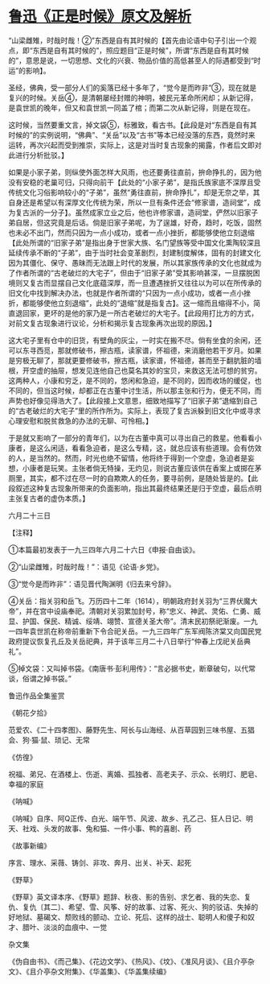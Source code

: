 # [鲁迅《正是时候》原文及解析](https://www.vrrw.net/wx/8459.html)

“山梁雌雉，时哉时哉！②”东西是自有其时候的【首先由论语中句子引出一个观点，即“东西是自有其时候的”，照应题目“正是时候”，所谓“东西是自有其时候的”，意思是说，一切思想、文化的兴衰、物品价值的高低甚至人的际遇都受到“时运”的影响】。

圣经，佛典，受一部分人们的奚落已经十多年了，“觉今是而昨非”③，现在就是复兴的时候。关岳④，是清朝屡经封赠的神明，被民元革命所闲却；从新记得，是袁世凯的晚年，但又和袁世凯一同盖了棺；而第二次从新记得，则是在现在。



这时候，当然要重文言，掉文袋⑤，标雅致，看古书。【此段是对“东西是自有其时候的”的实例说明，“佛典”、“关岳”以及“古书”等本已经没落的东西，竟然时来运转，再次兴起而受到推崇，实际上，这是对当时复古现象的揭露，作者后文即对此进行分析批驳。】

如果是小家子弟，则纵使外面怎样大风雨，也还要勇往直前，拚命挣扎的，因为他没有安稳的老巢可归，只得向前干【此处的“小家子弟”，是指氏族家底不深厚且受传统文化习俗影响较小的“子弟”，虽然“勇往直前，拚命挣扎”，却是无奈之举，其自身还是希望以有深厚文化传统为荣，所以一旦有条件还会“修家谱，造祠堂”，成为复古派的一分子】。虽然成家立业之后，他也许修家谱，造祠堂，俨然以旧家子弟自居，但这究竟是后话。倘是旧家子弟呢，为了逞雄，好奇，趋时，吃饭，固然也未必不出门，然而只因为一点小成功，或者一点小挫折，都能够使他立刻退缩【此处所谓的“旧家子弟”是指出身于世家大族、名门望族等受中国文化熏陶较深且延续传承不断的“子弟”，由于当时社会变革剧烈，封建制度解体，固有的封建文化因为其僵化、保守、愚昧而无法跟上时代的发展，所以其家族传承的文化也就成为了作者所谓的“古老破烂的大宅子”，但由于“旧家子弟”受其影响甚深，一旦摆脱困境则又复古而显摆自己文化底蕴深厚，而一旦遭遇挫折又往往以为可以在所传承的旧文化中找到解决办法，也就是作者所谓的“只因为一点小成功，或者一点小挫折，都能够使他立刻退缩”，此处的“退缩”就是指复古】。这一缩而且缩得不小，简直退回家，更坏的是他的家乃是一所古老破烂的大宅子。【此段用打比方的方式，对前文复古现象进行议论，分析和揭示复古现象再次出现的原因。】

这大宅子里有仓中的旧货，有壁角的灰尘，一时实在搬不尽。倘有坐食的余闲，还可以东寻西觅，那就修破书，擦古瓶，读家谱，怀祖德，来消磨他若干岁月。如果是穷极无聊了，那就更要修破书，擦古瓶，读家谱，怀祖德，甚而至于翻肮脏的墙根，开空虚的抽屉，想发见连他自己也莫名其妙的宝贝，来救这无法可想的贫穷。这两种人，小康和穷乏，是不同的，悠闲和急迫，是不同的，因而收场的缓促，也不同的，但当这时候，却都正在古董中讨生活，所以那主张和行为，便无不同，而声势也好像见得浩大了。【此段接上文意思，细致地描写了“旧家子弟”退缩到自己的“古老破烂的大宅子”里的所作所为。实际上，表现了复古派躲到旧文化中或寻求心理安慰和脱贫救急的办法的无聊、可怜相。】

于是就又影响了一部分的青年们，以为在古董中真可以寻出自己的救星。他看看小康者，是这么闲适，看看急迫者，是这么专精，这，就总应该有些道理。会有仿效的人，是当然的。然而，时光也绝不留情，他将终于得到一个空虚，急迫者是妄想，小康者是玩笑。主张者倘无特操，无灼见，则说古董应该供在香案上或掷在茅厕里，其实，都不过在尽一时的自欺欺人的任务，要寻前例，是随处皆是的。【此段叙述这种复古现象所带来的负面影响，指出其最终结果还是归于空虚，最后点明主张复古者的虚伪本质。】

六月二十三日



【注释】

①本篇最初发表于一九三四年六月二十六日《申报·自由谈》。

②“山梁雌雉，时哉时哉！”：语见《论语·乡党》。

③“觉今是而昨非”：语见晋代陶渊明《归去来兮辞》。

④关岳：指关羽和岳飞。万历四十二年（1614），明朝政府封关羽为“三界伏魔大帝”，并在宫中设庙奉祀。清朝对关羽累加封号，称“忠义、神武、灵佑、仁勇、威显、护国、保民、精诚、绥靖、翊赞、宣德关圣大帝”。清末民初祭祀渐废。一九一四年袁世凯在称帝前重新下令合祀关岳。一九三四年广东军阀陈济棠又向国民党政府提议恢复孔丘及关岳祀典，并于该年三月二十八日举行“仲春上戊祀关岳典礼”。

⑤掉文袋：又叫掉书袋。《南唐书·彭利用传》：“言必据书史，断章破句，以代常谈，俗谓之掉书袋。”

鲁迅作品全集鉴赏

《朝花夕拾》

范爱农、《二十四孝图》、藤野先生、阿长与山海经、从百草园到三味书屋、五猖会、狗·猫·鼠、琐记、无常

《仿徨》

祝福、弟兄、在酒楼上、伤逝、离婚、孤独者、高老夫子、示众、长明灯、肥皂、幸福的家庭

《呐喊》

《呐喊》自序、阿Q正传、白光、端午节、风波、故乡、孔乙己、狂人日记、明天、社戏、头发的故事、兔和猫、一件小事、鸭的喜剧、药

《故事新编》

序言、理水、采薇、铸剑、非攻、奔月、出关、补天、起死

《野草》

《野草》英文译本序、《野草》题辞、秋夜、影的告别、求乞者、我的失恋、复仇、复仇〔其二〕、希望、雪、风筝、好的故事、过客、死火、狗的驳诘、失掉的好地狱、墓碣文、颓败线的颤动、立论、死后、这样的战士、聪明人和傻子和奴才、腊叶、淡淡的血痕中、一觉

杂文集

《伪自由书》、《而己集》、《花边文学》、《热风》、《坟》、《准风月谈》、《且介亭杂文》、《且介亭杂文附集》、《华盖集》、《华盖集续编》

